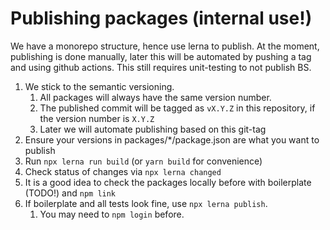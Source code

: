 # Publishing packages (internal use!)

We have a monorepo structure, hence use lerna to publish. At the moment, publishing is done manually,
later this will be automated by pushing a tag and using github actions. This still requires unit-testing to not publish BS.

1. We stick to the semantic versioning.
   1. All packages will always have the same version number.
   1. The published commit will be tagged as `vX.Y.Z` in this repository, if the version number is `X.Y.Z`
   1. Later we will automate publishing based on this git-tag
1. Ensure your versions in packages/*/package.json are what you want to publish
1. Run `npx lerna run build` (or `yarn build` for convenience)
1. Check status of changes via `npx lerna changed`
1. It is a good idea to check the packages locally before with boilerplate (TODO!) and `npm link`
1. If boilerplate and all tests look fine, use `npx lerna publish`.
   1. You may need to `npm login` before.
